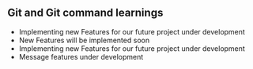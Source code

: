 ## Git and Git command learnings

- Implementing new Features for our future project under development
- New Features will be implemented soon
- Implementing new Features for our future project under development
- Message features under development